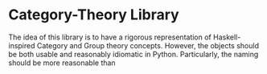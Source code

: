Category-Theory Library
===========================
The idea of this library is to have a rigorous representation of Haskell-inspired 
Category and Group theory concepts. However, the objects should be both usable
and reasonably idiomatic in Python. Particularly, the naming should be more reasonable
than 

